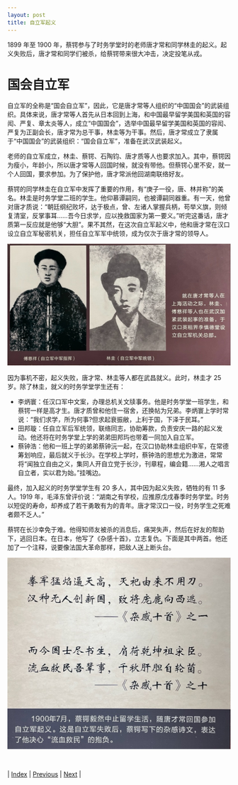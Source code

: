 ```yaml
---
layout: post
title: 自立军起义
---
```


1899 年至 1900 年，蔡锷参与了时务学堂时的老师唐才常和同学林圭的起义。起义失败后，唐才常和同学们被杀，给蔡锷带来很大冲击，决定投笔从戎。

# 国会自立军

自立军的全称是“国会自立军”，因此，它是唐才常等人组织的“中国国会”的武装组织。具体来说，唐才常等人首先从日本回到上海，和中国最早留学美国和英国的容闳、严复、章太炎等人，成立“中国国会”，选举中国最早留学美国和英国的容闳、严复为正副会长，唐才常为总干事，林圭等为干事。然后，唐才常成立了隶属于“中国国会”的武装组织：“国会自立军”，准备在武汉武装起义。

老师的自立军成立，林圭、蔡锷、石陶钧、唐才质等人也要求加入。其中，蔡锷因为瘦小，年龄小，所以唐才常等人回国时候，就没有带他。但蔡锷心里不安，就一个人回国，要求参加。为了保护他，唐才常派他回湖南联络好友。

蔡锷的同学林圭在自立军中发挥了重要的作用，有“庚子一役，唐、林并称”的美名。林圭是时务学堂二班的学生。他仰慕谭嗣同，也被谭嗣同器重。有一天，他曾对唐才质说：“朝廷纲纪败坏，达于极点，曾、左诸人掌握兵柄，苟举义旗，则倾复清室，反掌事耳……吾今日求学，应以挽救国家为第一要义。”听完这番话，唐才质第一反应就是他够“大胆”。果不其然，在这次自立军起义中，他和唐才常在汉口设立自立军秘密机关，担任自立军军中统领，成为仅次于唐才常的领导人。

![林圭](fig/3-4-2.jpeg "林圭")

因为事机不密，起义失败，唐才常、林圭等人都在武昌就义。此时，林圭才 25 岁。除了林圭，就义的时务学堂学生还有：

- 李炳寰：任汉口军中文案，办理总机关文牍事务。他是时务学堂一班学生，和蔡锷一样是高才生。唐才质曾和他住一宿舍，还换帖为兄弟。李炳寰上学时常说：“我们求学，所为何事?但求起衰振敝，上利于国，下泽于民耳。”
- 田邦璇：任自立军后军统领，联络同志，协助筹款，负责安庆一路的起义发动。他还将在时务学堂上学的弟弟田邦玙也带着一同加入自立军。
- 蔡钟浩：他和一班上学的弟弟蔡钟沅一起，在汉口协助林圭组织中军，在常德筹划响应，最后就义于长沙。在学校上学时，蔡钟浩的思想尤为激进，常常将“闻独立自由之义，集同人开自立党于长沙，刊章程，编会籍……湘人之唱言自立者，实以君为始。”挂嘴边。

最终，加入起义的时务学堂学生有 20 多人，其中因为起义失败，牺牲的有 11 多人。1919 年，毛泽东曾评价说：“湖南之有学校，应推原戊戌春季时务学堂。时务以短促的寿命，却养成了若干勇敢有为的青年。唐才常汉口一役，时务学生之死难者颇不乏人。”

蔡锷在长沙幸免于难。他得知师友被杀的消息后，痛哭失声，然后在好友的帮助下，逃回日本。在日本，他写了《杂感十首》，立志复仇。下面是其中两首。他还加了一个注释，说要像法国大革命那样，把敌人送上断头台。

![蔡锷诗](fig/3-4-0.jpeg "蔡锷诗")

<br/>

| [Index](./) | [Previous](3-3-freedom) | [Next](3-5-military) |

